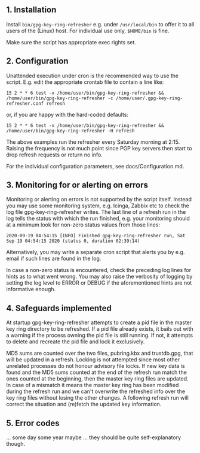## 1. Installation

Install `bin/gpg-key-ring-refresher` e.g. under `/usr/local/bin` to
offer it to all users of the (Linux) host. For individual use only,
`$HOME/bin` is fine.

Make sure the script has appropriate exec rights set.

## 2. Configuration

Unattended execution under cron is the recommended way to use the script.
E.g. edit the appropriate crontab file to contain a line like:
```
15 2 * * 6 test -x /home/user/bin/gpg-key-ring-refresher && /home/user/bin/gpg-key-ring-refresher -c /home/user/.gpg-key-ring-refresher.conf refresh
```
or, if you are happy with the hard-coded defaults:
```
15 2 * * 6 test -x /home/user/bin/gpg-key-ring-refresher && /home/user/bin/gpg-key-ring-refresher -H refresh
```
The above examples run the refresher every Saturday morning at 2:15. Raising
the frequency is not much point since PGP key servers then start to drop
refresh requests or return no info.

For the individual configuration parameters, see docs/Configuration.md.

## 3. Monitoring for or alerting on errors

Monitoring or alerting on errors is not supported by the
script itself. Instead you may use some monitoring system, e.g. Icinga,
Zabbix etc to check the log file gpg-key-ring-refresher
writes. The last line of a refresh run in the log tells the status
with which the run finished, e.g. your monitoring should at a minimum
look for non-zero status values from those lines:
```
2020-09-19 04:54:15 [INFO] Finished gpg-key-ring-refresher run, Sat Sep 19 04:54:15 2020 (status 0, duration 02:39:14)
```
Alternatively, you may write a separate cron script that alerts you by e.g.
email if such lines are found in the log.

In case a non-zero status is encountered, check the preceding log
lines for hints as to what went wrong. You may also raise the
verbosity of logging by setting the log level to ERROR or DEBUG if the
aforementioned hints are not informative enough.

## 4. Safeguards implemented

At startup gpg-key-ring-refresher attempts to create a pid file
in the master key ring directory to be refreshed. If a pid file already exists,
it bails out with a warning if the process owning the pid file is still
running. If not, it attempts to delete and recreate the pid file and lock
it exclusively.

MD5 sums are counted over the two files, pubring.kbx and trustdb.gpg,
that will be updated in a refresh. Locking is not attempted since most
other unrelated processes do not honour advisory file locks. If new
key data is found and the MD5 sums counted at the end of the refresh
run match the ones counted at the beginning, then the master key ring
files are updated. In case of a mismatch it means the master key ring
has been modified during the refresh run and we can't overwrite the
refreshed info over the key ring files without losing the other
changes. A following refresh run will correct the situation and
(re)fetch the updated key information.

## 5. Error codes

... some day some year maybe ... they should be quite self-explanatory though.

